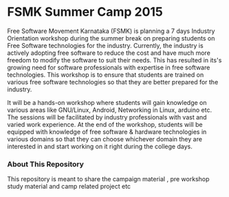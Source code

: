 FSMK Summer Camp 2015
=====================

Free Software Movement Karnataka (FSMK) is planning a 7 days Industry Orientation workshop during the summer break on preparing students on Free Software technologies for the industry. Currently, the industry is actively adopting free software to reduce the cost and have much more freedom to modify the software to suit their needs. This has resulted in its's growing need for software professionals with expertise in free software technologies. This workshop is to ensure that students are trained on various free software technologies so that they are better prepared for the industry. 

It will be a hands-on workshop where students will gain knowledge on various areas like GNU/Linux, Android, Networking in Linux, arduino etc. The sessions will be facilitated by industry professionals with vast and varied work experience. At the end of the workshop, students will be equipped with knowledge of free software & hardware technologies in various domains so that they can choose whichever domain they are interested in and start working on it right during the college days. 

### About This Repository
This repository is meant to share the campaign material , pre workshop study material and camp related project etc

